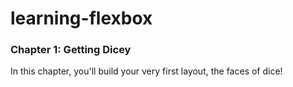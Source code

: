 # learning-flexbox
### Chapter 1: Getting Dicey
In this chapter, you'll build your very first layout, the faces of
dice!
